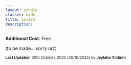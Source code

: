 ```yaml
---
layout: single
classes: wide
title: Covers
description: 
---
```


**Additional Cost**: Free

(to be made... sorry orz)

<sup>**Last Updated**: 30th October, 2025 (30/10/2025) by **Jeylahn Yildirim**</sup>
